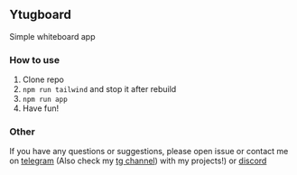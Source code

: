 ## Ytugboard

Simple whiteboard app

### How to use

1.  Clone repo
2.  `npm run tailwind` and stop it after rebuild
3.  `npm run app`
4.  Have fun!

### Other

If you have any questions or suggestions, please open issue or contact me on [telegram](https://t.me/vustur) (Also check my [tg channel](https://t.me/vusturs)) with my projects!) or [discord](https://discord.gg/gC5dvQKYyf)